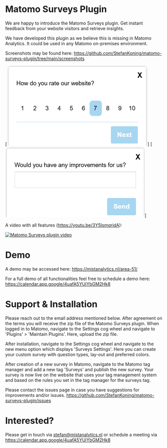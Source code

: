 # Matomo Surveys Plugin

We are happy to introduce the Matomo Surveys plugin.
Get instant feedback from your website visitors and retrieve insights.

We have developed this plugin as we believe this is missing in Matomo Analytics. It could be used in any Matomo on-premises environment.

Screenshots may be found here: https://github.com/StefanKoning/matomo-surveys-plugin/tree/main/screenshots

[![Example rating survey](https://github.com/StefanKoning/matomo-surveys-plugin/blob/main/screenshots/Schermafbeelding%202025-05-15%20222525.png)]
[![Example text survey](https://github.com/StefanKoning/matomo-surveys-plugin/blob/main/screenshots/Schermafbeelding%202025-05-15%20222622.png)]

A video with all features (https://youtu.be/3Y5IsmqridA):

[![Matomo Surveys plugin video](https://img.youtube.com/vi/3Y5IsmqridA/0.jpg)](https://www.youtube.com/watch?v=3Y5IsmqridA)

# Demo
A demo may be accessed here: https://mistanalytics.nl/area-51/

For a full demo of all functionalities feel free to schedule a demo here: https://calendar.app.google/4uafA5YUiYbGM2Hk8

# Support & Installation

Please reach out to the email address mentioned below. After agreement on the terms you will receive the zip file of the Matomo Surveys plugin. When logged in to Matomo, navigate to the Settings cog wheel and navigate to 'Plugins' > 'Maintain Plugins'. Here, upload the zip file.

After installation, navigate to the Settings cog wheel and navigate to the new menu option which displays 'Surveys Settings'. Here you can create your custom survey with question types, lay-out and preferred colors.

After creation of a new survey in Matomo, navigate to the Matomo tag manager and add a new tag 'Surveys' and publish the new survey. Your survey is now live on the website that uses your tag management system and based on the rules you set in the tag manager for the surveys tag.

Please contact the issues page in case you have suggestions for improvements and/or issues.
https://github.com/StefanKoning/matomo-surveys-plugin/issues

# Interested?
Please get in touch via stefan@mistanalytics.nl or schedule a meeting via https://calendar.app.google/4uafA5YUiYbGM2Hk8
